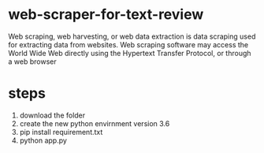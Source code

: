 # web-scraper-for-text-review

Web scraping, web harvesting, or web data extraction is data scraping used for extracting data from websites. Web scraping software may access the World Wide Web directly using the Hypertext Transfer Protocol, or through a web browser

# steps
1. download the folder
2. create the new python envirnment version 3.6
3. pip install requirement.txt
4. python app.py
